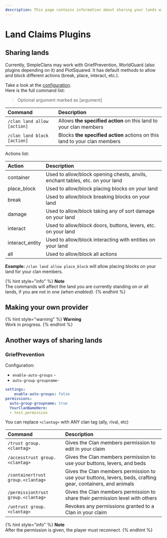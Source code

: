 ```yaml
---
description: This page contains information about sharing your lands with clan members.
---
```


# Land Claims Plugins

## Sharing lands

Currently, SimpleClans may work with GriefPrevention, WorldGuard \(also plugins depending on it\) and PlotSquared. It has default methods to allow and block different actions \(break, place, interact, etc.\).

Take a look at the [configuration](https://simpleclans.gitbook.io/simpleclans/how-to-setup/configuration#war-and-protection).  
Here is the full command list:

> Optional argument marked as \[argument\]

| Command | Description |
| :--- | :--- |
| `/clan land allow [action]` | Allows **the specified action** on this land to your clan members |
| `/clan land block [action]` | Blocks **the specified action** actions on this land to your clan members |

Actions list:

| Action | Description |
| :--- | :--- |
| container | Used to allow/block opening chests, anvils, enchant tables, etc. on your land |
| place\_block | Used to allow/block placing blocks on your land |
| break | Used to allow/block breaking blocks on your land |
| damage | Used to allow/block taking any of sort damage on your land |
| interact | Used to allow/block doors, buttons, levers, etc. on your land |
| interact\_entity | Used to allow/block interacting with entities on your land |
| all | Used to allow/block all actions |

**Example:** `/clan land allow place_block` will allow placing blocks on your land for your clan members.

{% hint style="info" %}
**Note**  
The commands will affect the land you are currently standing on or all lands, if you are not in one _\(when enabled\)_.
{% endhint %}

## Making your own provider

{% hint style="warning" %}
**Warning**  
Work in progress.
{% endhint %}

## Another ways of sharing lands

### GriefPrevention

Configuration:

* `enable-auto-groups` - 
* `auto-group-groupname`- 

```yaml
settings:
    enable-auto-groups: false
permissions:
  auto-group-groupname: true
  YourClanNameHere:
  - test.permission
```

You can replace `<clantag>` with ANY clan tag \(ally, rival, etc\)

| Command | Description |
| :--- | :--- |
| `/trust group.<clantag>` | Gives the Clan members permission to edit in your claim |
| `/accesstrust group.<clantag>` | Gives the Clan members permission to use your buttons, levers, and beds |
| `/containertrust group.<clantag>` | Gives the Clan members permission to use your buttons, levers, beds, crafting gear, containers, and animals |
| `/permissiontrust group.<clantag>` | Gives the Clan members permission to share their permission level with others |
| `/untrust group.<clantag>` | Revokes any permissions granted to a Clan in your claim |

{% hint style="info" %}
**Note**  
After the permission is given, the player must reconnect.
{% endhint %}

